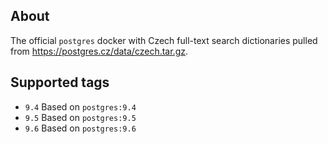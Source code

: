 ## About

The official `postgres` docker with Czech full-text search dictionaries pulled from https://postgres.cz/data/czech.tar.gz.

## Supported tags

* `9.4` Based on `postgres:9.4`
* `9.5` Based on `postgres:9.5`
* `9.6` Based on `postgres:9.6`
